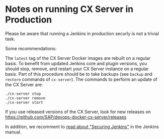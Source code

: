 # Notes on running CX Server in Production

Please be aware that running a Jenkins in production securly is not a trivial task.

Some recommendations:

The `latest` tag of the CX Server Docker images are rebuilt on a regular basis.
To benefit from updated Jenkins core and plugin versions, you should stop, remove, and restart your CX Server instance on a regular basis.
Part of this procedure should be to take backups (see `backup` and `restore` commands of `cx-server`).
The commands to perform an update of the CX Server are:

```
./cx-server stop
./cx-server remove
./cx-server start
```

If you use released versions of the CX Server, look for new releases on https://github.com/SAP/devops-docker-cx-server/releases

In addition, we recomment to [read about "Securing Jenkins"](https://jenkins.io/doc/book/system-administration/security/) in the Jenkins manual.
